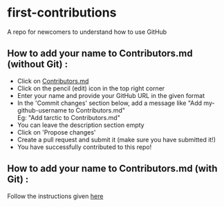 # first-contributions
A repo for newcomers to understand how to use GitHub

## How to add your name to Contributors.md (without Git) :
- Click on [Contributors.md](https://github.com/Github-Amity/first-contributions/blob/main/contributors.md)
- Click on the pencil (edit) icon in the top right corner
- Enter your name and provide your GitHub URL in the given format
- In the 'Commit changes' section below, add a message like "Add my-github-username to Contributors.md"  
Eg: "Add tarctic to Contributors.md"
- You can leave the description section empty
- Click on 'Propose changes'
- Create a pull request and submit it (make sure you have submitted it!)
- You have successfully contributed to this repo!

## How to add your name to Contributors.md (with Git) :
Follow the instructions given [here](https://github.com/firstcontributions/first-contributions)

